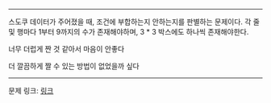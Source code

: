 ***

스도쿠 데이터가 주어졌을 때, 조건에 부합하는지 안하는지를 판별하는 문제이다. 각 줄 및 행마다 1부터 9까지의 수가 존재해야하며,
3 * 3 박스에도 하나씩 존재해야한다.

너무 더럽게 짠 것 같아서 마음이 안좋다

더 깔끔하게 짤 수 있는 방법이 없었을까 싶다

***
문제 링크: [링크](https://swexpertacademy.com/main/code/problem/problemDetail.do?problemLevel=2&contestProbId=AV5Psz16AYEDFAUq&categoryId=AV5Psz16AYEDFAUq&categoryType=CODE&problemTitle=&orderBy=PASS_RATE&selectCodeLang=ALL&select-1=2&pageSize=10&pageIndex=2)
